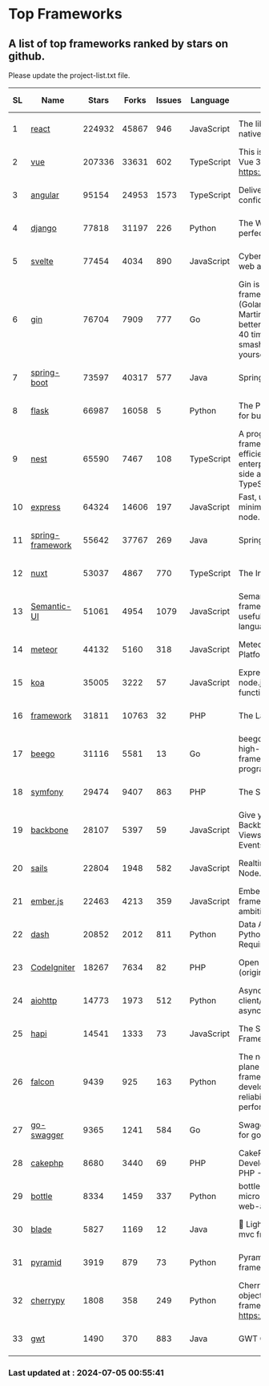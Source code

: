 # Top Frameworks
## A list of top frameworks ranked by stars on github.  
Please update the project-list.txt file.

| SL| Name  | Stars| Forks| Issues | Language | Description | Last Commit |
| --| ------| -----| ---- | ------ | -------- | ----------- | ----------- |
| 1 | [react](https://github.com/facebook/react) | 224932 | 45867 | 946 | JavaScript | The library for web and native user interfaces. | 2024-07-04 16:31:23 |
| 2 | [vue](https://github.com/vuejs/vue) | 207336 | 33631 | 602 | TypeScript | This is the repo for Vue 2. For Vue 3, go to https://github.com/vuejs/core | 2024-06-14 12:52:12 |
| 3 | [angular](https://github.com/angular/angular) | 95154 | 24953 | 1573 | TypeScript | Deliver web apps with confidence 🚀 | 2024-07-04 12:29:28 |
| 4 | [django](https://github.com/django/django) | 77818 | 31197 | 226 | Python | The Web framework for perfectionists with deadlines. | 2024-07-04 21:08:19 |
| 5 | [svelte](https://github.com/sveltejs/svelte) | 77454 | 4034 | 890 | JavaScript | Cybernetically enhanced web apps | 2024-07-04 18:45:57 |
| 6 | [gin](https://github.com/gin-gonic/gin) | 76704 | 7909 | 777 | Go | Gin is a HTTP web framework written in Go (Golang). It features a Martini-like API with much better performance -- up to 40 times faster. If you need smashing performance, get yourself some Gin. | 2024-06-22 14:19:04 |
| 7 | [spring-boot](https://github.com/spring-projects/spring-boot) | 73597 | 40317 | 577 | Java | Spring Boot | 2024-07-04 14:03:10 |
| 8 | [flask](https://github.com/pallets/flask) | 66987 | 16058 | 5 | Python | The Python micro framework for building web applications. | 2024-07-02 11:17:59 |
| 9 | [nest](https://github.com/nestjs/nest) | 65590 | 7467 | 108 | TypeScript | A progressive Node.js framework for building efficient, scalable, and enterprise-grade server-side applications with TypeScript/JavaScript 🚀 | 2024-07-04 10:23:20 |
| 10 | [express](https://github.com/expressjs/express) | 64324 | 14606 | 197 | JavaScript | Fast, unopinionated, minimalist web framework for node. | 2024-06-26 22:23:19 |
| 11 | [spring-framework](https://github.com/spring-projects/spring-framework) | 55642 | 37767 | 269 | Java | Spring Framework | 2024-07-04 15:49:41 |
| 12 | [nuxt](https://github.com/nuxt/nuxt) | 53037 | 4867 | 770 | TypeScript | The Intuitive Vue Framework. | 2024-07-04 19:55:54 |
| 13 | [Semantic-UI](https://github.com/Semantic-Org/Semantic-UI) | 51061 | 4954 | 1079 | JavaScript | Semantic is a UI component framework based around useful principles from natural language. | 2023-01-11 17:05:32 |
| 14 | [meteor](https://github.com/meteor/meteor) | 44132 | 5160 | 318 | JavaScript | Meteor, the JavaScript App Platform | 2024-07-04 15:34:11 |
| 15 | [koa](https://github.com/koajs/koa) | 35005 | 3222 | 57 | JavaScript | Expressive middleware for node.js using ES2017 async functions | 2024-06-28 15:26:17 |
| 16 | [framework](https://github.com/laravel/framework) | 31811 | 10763 | 32 | PHP | The Laravel Framework. | 2024-07-04 14:31:28 |
| 17 | [beego](https://github.com/beego/beego) | 31116 | 5581 | 13 | Go | beego is an open-source, high-performance web framework for the Go programming language. | 2024-07-01 11:38:47 |
| 18 | [symfony](https://github.com/symfony/symfony) | 29474 | 9407 | 863 | PHP | The Symfony PHP framework | 2024-07-04 11:21:18 |
| 19 | [backbone](https://github.com/jashkenas/backbone) | 28107 | 5397 | 59 | JavaScript | Give your JS App some Backbone with Models, Views, Collections, and Events | 2024-03-06 23:22:47 |
| 20 | [sails](https://github.com/balderdashy/sails) | 22804 | 1948 | 582 | JavaScript | Realtime MVC Framework for Node.js | 2024-05-17 22:00:56 |
| 21 | [ember.js](https://github.com/emberjs/ember.js) | 22463 | 4213 | 359 | JavaScript | Ember.js - A JavaScript framework for creating ambitious web applications | 2024-06-17 20:26:28 |
| 22 | [dash](https://github.com/plotly/dash) | 20852 | 2012 | 811 | Python | Data Apps & Dashboards for Python. No JavaScript Required. | 2024-07-04 14:15:44 |
| 23 | [CodeIgniter](https://github.com/bcit-ci/CodeIgniter) | 18267 | 7634 | 82 | PHP | Open Source PHP Framework (originally from EllisLab) | 2024-03-20 03:51:42 |
| 24 | [aiohttp](https://github.com/aio-libs/aiohttp) | 14773 | 1973 | 512 | Python | Asynchronous HTTP client/server framework for asyncio and Python | 2024-07-03 11:12:47 |
| 25 | [hapi](https://github.com/hapijs/hapi) | 14541 | 1333 | 73 | JavaScript | The Simple, Secure Framework Developers Trust | 2024-07-04 00:48:01 |
| 26 | [falcon](https://github.com/falconry/falcon) | 9439 | 925 | 163 | Python | The no-magic web data plane API and microservices framework for Python developers, with a focus on reliability, correctness, and performance at scale. | 2024-06-30 12:58:23 |
| 27 | [go-swagger](https://github.com/go-swagger/go-swagger) | 9365 | 1241 | 584 | Go | Swagger 2.0 implementation for go | 2024-05-13 17:21:38 |
| 28 | [cakephp](https://github.com/cakephp/cakephp) | 8680 | 3440 | 69 | PHP | CakePHP: The Rapid Development Framework for PHP - Official Repository | 2024-07-01 23:18:48 |
| 29 | [bottle](https://github.com/bottlepy/bottle) | 8334 | 1459 | 337 | Python | bottle.py is a fast and simple micro-framework for python web-applications. | 2024-01-03 22:31:48 |
| 30 | [blade](https://github.com/lets-blade/blade) | 5827 | 1169 | 12 | Java | :rocket: Lightning fast and elegant mvc framework for Java8 | 2024-06-17 01:05:35 |
| 31 | [pyramid](https://github.com/Pylons/pyramid) | 3919 | 879 | 73 | Python | Pyramid - A Python web framework | 2024-06-10 16:09:42 |
| 32 | [cherrypy](https://github.com/cherrypy/cherrypy) | 1808 | 358 | 249 | Python | CherryPy is a pythonic, object-oriented HTTP framework.      https://cherrypy.dev | 2024-07-02 23:41:56 |
| 33 | [gwt](https://github.com/gwtproject/gwt) | 1490 | 370 | 883 | Java | GWT Open Source Project | 2024-06-04 17:54:18 |

### Last updated at : 2024-07-05 00:55:41
